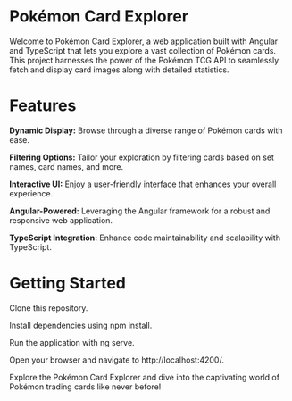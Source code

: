 # Pokémon Card Explorer
Welcome to Pokémon Card Explorer, a web application built with Angular and TypeScript that lets you explore a vast collection of Pokémon cards. This project harnesses the power of the Pokémon TCG API to seamlessly fetch and display card images along with detailed statistics.

# Features
**Dynamic Display:** Browse through a diverse range of Pokémon cards with ease.

**Filtering Options:** Tailor your exploration by filtering cards based on set names, card names, and more.

**Interactive UI:** Enjoy a user-friendly interface that enhances your overall experience.

**Angular-Powered:** Leveraging the Angular framework for a robust and responsive web application.

**TypeScript Integration:** Enhance code maintainability and scalability with TypeScript.

# Getting Started
Clone this repository.

Install dependencies using npm install.

Run the application with ng serve.

Open your browser and navigate to http://localhost:4200/.

Explore the Pokémon Card Explorer and dive into the captivating world of Pokémon trading cards like never before!
